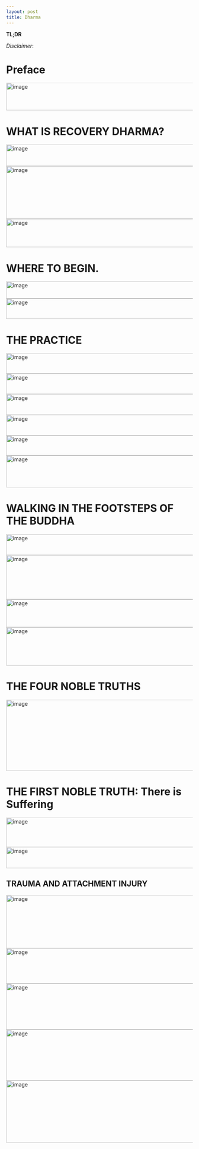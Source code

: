 ```yaml
---
layout: post
title: Dharma
---
```


**TL;DR** 

*Disclaimer*: 

# Preface
<img width="545" height="74" alt="image" src="https://github.com/user-attachments/assets/f972e190-9342-454f-b57e-4ed2f4068ef2" />


# WHAT IS RECOVERY DHARMA?
  <img width="542" height="58" alt="image" src="https://github.com/user-attachments/assets/7d7256cf-e847-4584-9efd-93f794820707" />
  <img width="547" height="142" alt="image" src="https://github.com/user-attachments/assets/389c8ae2-9ea6-42fb-af4d-8f6a364b26a0" />
  <img width="542" height="76" alt="image" src="https://github.com/user-attachments/assets/86353aac-8187-4639-91ad-bed2b4d85152" />


# WHERE TO BEGIN.
  <img width="527" height="46" alt="image" src="https://github.com/user-attachments/assets/b71a8d90-15f7-4858-a1af-c4d1d2d16906" />
  <img width="527" height="55" alt="image" src="https://github.com/user-attachments/assets/e759f06e-e45a-4561-9bda-2abf9fbd6f50" />

# THE PRACTICE

<img width="540" height="55" alt="image" src="https://github.com/user-attachments/assets/fad1074e-b442-456b-9f2b-7c67d164e963" />
<img width="537" height="55" alt="image" src="https://github.com/user-attachments/assets/2c58e11a-a847-4e4a-b619-a65ea77b5b12" />
<img width="548" height="56" alt="image" src="https://github.com/user-attachments/assets/225246be-eedf-4f59-b50c-71fda76b80af" />
<img width="535" height="55" alt="image" src="https://github.com/user-attachments/assets/e35e761d-2c92-4a80-b821-a7177d3e7e88" />
<img width="519" height="54" alt="image" src="https://github.com/user-attachments/assets/859ffb01-5b5a-4b7b-9a2b-0956218561ae" />
<img width="522" height="86" alt="image" src="https://github.com/user-attachments/assets/0d54f714-a8be-4d6f-bd90-88d9b74bc8b9" />

# WALKING IN THE FOOTSTEPS OF THE BUDDHA

<img width="541" height="56" alt="image" src="https://github.com/user-attachments/assets/d67bfa40-cc1a-4232-8efa-87939214411e" />
<img width="531" height="119" alt="image" src="https://github.com/user-attachments/assets/5cd68137-dde9-49ed-a082-5bc1527bc8da" />
<img width="530" height="75" alt="image" src="https://github.com/user-attachments/assets/f0a92466-1c22-4039-a174-8a99d896afe9" />
<img width="542" height="103" alt="image" src="https://github.com/user-attachments/assets/bf785709-a847-43d9-91d2-663ecfa7b242" />

# THE FOUR NOBLE TRUTHS

<img width="562" height="191" alt="image" src="https://github.com/user-attachments/assets/9b647867-d1a0-428f-8d7e-81aed649dc09" />

# THE FIRST NOBLE TRUTH: There is Suffering

<img width="528" height="79" alt="image" src="https://github.com/user-attachments/assets/9609a6c9-9319-4d62-9d65-3b9ce1b5831d" />
<img width="546" height="57" alt="image" src="https://github.com/user-attachments/assets/ce602276-78ea-4b1c-9db9-2d56f9210ae0" />

## TRAUMA AND ATTACHMENT INJURY

<img width="533" height="143" alt="image" src="https://github.com/user-attachments/assets/c1eda481-d580-4ebd-990c-49fb8bd273b1" />
<img width="542" height="95" alt="image" src="https://github.com/user-attachments/assets/869f8f35-8931-41f8-9427-02e697d3a49d" />
<img width="533" height="124" alt="image" src="https://github.com/user-attachments/assets/7e00de95-946f-4fe6-8459-f3ceb2be9126" />
<img width="530" height="137" alt="image" src="https://github.com/user-attachments/assets/7a509bcf-350c-4166-8f70-f0eb44858c75" />
<img width="529" height="167" alt="image" src="https://github.com/user-attachments/assets/1afa3ce6-4184-43cd-a8cb-df1d30a1f063" />

